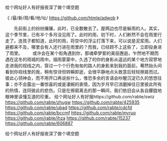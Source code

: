 
给个网址好人有好报夜深了做个填空题




《 /最/新/观/看/地/址/ https://github.com/htmle/adwob 》




　　先前街上的纷纷攘攘，此时，已全数散去了。屋两边也尽是躲雨的人。其实，这个季节里，已有半个多月没见雨了。此时的雨，初下时，人们断然不会在雨里行走了。连孩子都知道，此时的雨，将空中的浮尘打落下来，可以说是泥浆雨。人们避都来不及，哪里会有人还行进在雨里的？而我，已经顾不上这些了，立即投身进了雨里。
　　或许会在某个街角遇到你，那魂牵梦萦的美丽邂逅，乍然地不期而遇在这冬的雨城的雨中。烟雨蒙蒙中，久违了的你的身影从遥远的某个地方寂寥地走进我的视线之内，穿过一个个行色匆匆的路人的身影来到我的面前，蓦然抬头间看到你视线里的我，稍有惊讶但转瞬即逝，会很平静地点头致意后轻轻擦肩而过。彼此心领神会，而不用开口再说些什么，惟恐多余的言语会吵醒沉淀已久的悠悠往事；亦不会露出一番惊喜的或是凄婉的表情，因为岁月早已消磨掉往日里彼此所有的热情，连同彼此的悲伤。只是在擦肩离去的那一瞬间，我们依旧会从各自朦胧地眼神里读懂互道的珍重。
给个网址好人有好报https://github.com/rabte/swiz
https://github.com/rabte/zhugw
https://github.com/rabte/425935
https://github.com/rabte/ubad
https://github.com/rabte/cdcfd
https://github.com/rabte/bccmf
https://github.com/rabte/myruo
https://github.com/rabte/ihza
https://github.com/rabte/15237
https://github.com/rabte/606887





给个网址好人有好报夜深了做个填空题
